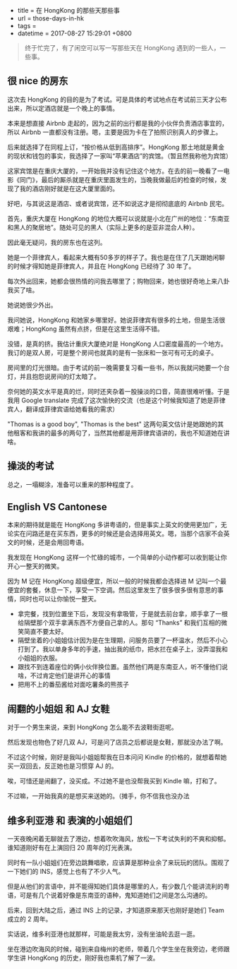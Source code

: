  - title = 在 HongKong 的那些天那些事
 - url = those-days-in-hk
 - tags = 
 - datetime = 2017-08-27 15:29:01 +0800

> 终于忙完了，有了闲空可以写一写那些天在 HongKong 遇到的一些人，一些事。


<!--more-->


## 很 nice 的房东
这次去 HongKong 的目的是为了考试。可是具体的考试地点在考试前三天才公布出来，所以定酒店就是一个晚上的事情。

本来是想直接 Airbnb 走起的，因为之前的出行都是我的小伙伴负责酒店事宜的，所以 Airbnb 一直都没有注册。嗯，主要是因为卡在了拍照识别真人的步骤上。

后来就选择了在同程上订，“按价格从低到高排序”。HongKong 那土地就是黄金的现状和钱包的事实，我选择了一家叫“苹果酒店”的宾馆。（暂且然我称他为宾馆）

这家宾馆是在重庆大厦的，一开始我并没有记住这个地方。在去的前一晚看了一电影《同门》，最后的厮杀就是在重庆里面发生的，当晚我做最后的检查的时候，发现了我的酒店刚好就是在这大厦里面的。

好吧，与其说这是酒店、或者说宾馆，还不如说这才是彻彻底底的 Airbnb 民宅。

首先，重庆大厦在 HongKong 的地位大概可以说就是小北在广州的地位：“东南亚和黑人的聚居地”。随处可见的黑人（实际上更多的是亚非混合人种）。

因此毫无疑问，我的房东也在这列。

她是一个菲律宾人，看起来大概有50多岁的样子了。我也是在住了几天跟她闲聊的时候才得知她是菲律宾人，并且在 HongKong 已经待了 30 年了。

每次外出回来，她都会很热情的问我去哪里了；购物回来，她也很好奇地上来八卦我买了啥。

她说她很少外出。

我问她说，HongKong 和她家乡哪里好。她说菲律宾有很多的土地，但是生活很艰难；HongKong 虽然有点挤，但是在这里生活得不错。

没错，是真的挤。我估计重庆大厦绝对是 HongKong 人口密度最高的一个地方。我订的是双人房，可是整个房间也就真的是有一张床和一张可有可无的桌子。

房间里的灯光很暗。由于考试的前一晚需要复习看一些书，所以我就问她要一个台灯，并且抱怨说房间的灯太暗了。

奈何她的英文水平是真的烂，同时还夹杂着一股操淡的口音，简直很难听懂。于是我用 Google translate 完成了这次愉快的交流（也是这个时候我知道了她是菲律宾人，翻译成菲律宾语给她看我的需求）

"Thomas is a good boy", "Thomas is the best" 这两句英文估计是她跟她的其他租客和我讲的最多的两句了，当然其他都是用菲律宾语讲的，我也不知道她在讲啥。

## 操淡的考试
总之，一塌糊涂，准备可以重来的那种程度了。

## English VS Cantonese
本来的期待就是能在 HongKong 多讲粤语的，但是事实上英文的使用更加广，无论实在问路还是在买东西，更多的时候还是会选择用英文。嗯，当那个店家不会英文的时候，还是会用回粤语。

我发现在 HongKong 这样一个忙碌的城市，一个简单的小动作都可以收到能让你开心一整天的微笑。

因为 M 记在 HongKong 超级便宜，所以一般的时候我都会选择进 M 记叫一个最便宜的套餐，休息一下，享受一下空调。然后这里发生了很多很多很有意思的事情，同时也可以让你愉悦一整天。
 - 拿完餐，找到位置坐下后，发现没有拿吸管，于是就去前台拿，顺手拿了一根给隔壁那个双手拿满东西不方便自己拿的人。那句 “Thanks” 和我们互相的微笑简直不要太好。
 - 隔壁坐着的小姐姐估计因为是在生理期，问服务员要了一杯温水，然后不小心打到了。我以单身多年的手速，抽出我的纸巾，把水拦在桌子上，没弄湿我和小姐姐的衣服。
 - 跟找不到连着座位的俩小伙伴换位置。虽然他们两是东南亚人，听不懂他们说啥，不过肯定他们是讲开心的事情
 - 把用不上的番茄酱给对面吃薯条的熊孩子

## 闹翻的小姐姐 和 AJ 女鞋
对于一个男生来说，来到 HongKong 怎么能不去波鞋街逛呢。

然后发现也物色了好几双 AJ，可是问了店员之后都说是女鞋，那就没办法了啊。

不过这个时候，刚好是我叫小姐姐帮我在日本问问 Kindle 的价格的，就想着帮她买一双回去，反正她也是习惯穿 AJ 的。

唉，可惜还是闹翻了，没买成。不过她不是也没帮我买到 Kindle 嘛，打和了。

不过嘛，一开始我真的是想买来送她的。（摊手，你不信我也没办法

## 维多利亚港 和 表演的小姐姐们
一天夜晚闲着无聊就去了港边，想着吹吹海风，放松一下考试失利的不爽和抑郁。谁知道刚好有在上演回归 20 周年的灯光表演。

同时有一队小姐姐们在旁边跳舞唱歌，应该算是那种业余了来玩玩的团队。围观了一下她们的 INS，感觉上也有了不少人气。

但是从他们的言语中，并不能得知她们具体是哪里的人，有少数几个能讲流利的粤语，可是有几个说着好像是东南亚的语种，鬼知道她们之间是怎么沟通的。

后来，回到大陆之后，通过 INS 上的记录，才知道原来那天也刚好是她们 Team 成立的 2 周年。

实话说，维多利亚港也就那样，可能是我太穷，没有坐油轮去逛一逛。

坐在港边吹海风的时候，碰到来自梅州的老师，带着几个学生坐在我旁边，老师跟学生讲 HongKong 的历史，刚好我也乘机了解了一波。